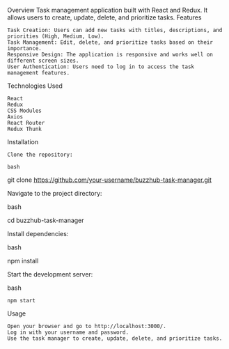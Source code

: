 Overview
Task management application built with React and Redux. It allows users to create, update, delete, and prioritize tasks.
Features

    Task Creation: Users can add new tasks with titles, descriptions, and priorities (High, Medium, Low).
    Task Management: Edit, delete, and prioritize tasks based on their importance.
    Responsive Design: The application is responsive and works well on different screen sizes.
    User Authentication: Users need to log in to access the task management features.

Technologies Used

    React
    Redux
    CSS Modules
    Axios
    React Router
    Redux Thunk

Installation

    Clone the repository:

    bash

git clone https://github.com/your-username/buzzhub-task-manager.git

Navigate to the project directory:

bash

cd buzzhub-task-manager

Install dependencies:

bash

npm install

Start the development server:

bash

    npm start

Usage

    Open your browser and go to http://localhost:3000/.
    Log in with your username and password.
    Use the task manager to create, update, delete, and prioritize tasks.


